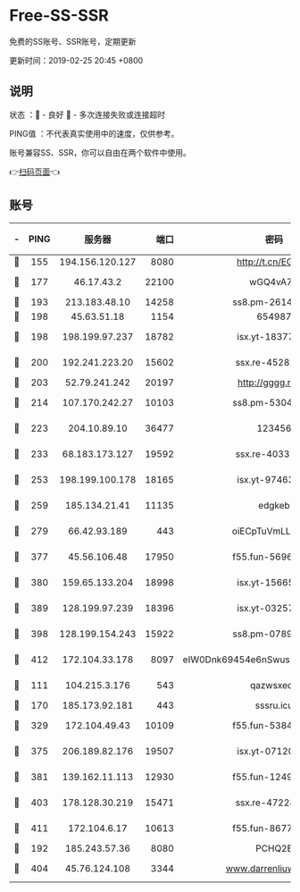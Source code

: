 # Free-SS-SSR

免费的SS账号、SSR账号，定期更新

更新时间：2019-02-25 20:45 +0800

## 说明

状态     ：🙂 - 良好 🙁 - 多次连接失败或连接超时

PING值   ：不代表真实使用中的速度，仅供参考。

账号兼容SS、SSR，你可以自由在两个软件中使用。

👉[扫码页面](https://liesauer.github.io/free-ss-ssr.github.io/)👈

## 账号

|-|PING|服务器|端口|密码|加密方式|区域|
|:----:|:----:|:-----:|-----:|:----:|:----:|:----:|
|🙂|155|194.156.120.127|8080|http://t.cn/EGJIyrl|rc4-md5|RU|
|🙂|177|46.17.43.2|22100|wGQ4vA7D|aes-256-gcm|RU|
|🙂|193|213.183.48.10|14258|ss8.pm-26148872|rc4-md5|RU|
|🙂|198|45.63.51.18|1154|654987|chacha20|US|
|🙂|198|198.199.97.237|18782|isx.yt-18377229|aes-256-cfb|US|
|🙂|200|192.241.223.20|15602|ssx.re-45282042|aes-256-cfb|US|
|🙂|203|52.79.241.242|20197|http://gggg.rocks|chacha20|KR|
|🙂|214|107.170.242.27|10103|ss8.pm-53046125|aes-256-cfb|US|
|🙂|223|204.10.89.10|36477|123456|aes-256-cfb|US|
|🙂|233|68.183.173.127|19592|ssx.re-40331620|aes-256-cfb|US|
|🙂|253|198.199.100.178|18165|isx.yt-97463980|aes-256-cfb|US|
|🙂|259|185.134.21.41|11135|edgkeb|aes-256-cfb|GB|
|🙂|279|66.42.93.189|443|oiECpTuVmLLxk4Ts|aes-256-cfb|US|
|🙂|377|45.56.106.48|17950|f55.fun-56968028|aes-256-cfb|US|
|🙂|380|159.65.133.204|18998|isx.yt-15665435|aes-256-cfb|SG|
|🙂|389|128.199.97.239|18396|isx.yt-03257218|aes-256-cfb|SG|
|🙂|398|128.199.154.243|15922|ss8.pm-07891241|aes-256-cfb|SG|
|🙂|412|172.104.33.178|8097|eIW0Dnk69454e6nSwuspv9DmS201tQ0D|aes-256-cfb|SG|
|🙂|111|104.215.3.176|543|qazwsxedc|aes-256-gcm|JP|
|🙂|170|185.173.92.181|443|sssru.icu|rc4-md5|RU|
|🙂|329|172.104.49.43|10109|f55.fun-53847756|aes-256-cfb|SG|
|🙂|375|206.189.82.176|19507|isx.yt-07120168|aes-256-cfb|SG|
|🙂|381|139.162.11.113|12930|f55.fun-12490271|aes-256-cfb|SG|
|🙂|403|178.128.30.219|15471|ssx.re-47228758|aes-256-cfb|SG|
|🙂|411|172.104.6.17|10613|f55.fun-86773289|aes-256-cfb|US|
|🙁|192|185.243.57.36|8080|PCHQ2E|rc4-md5|US|
|🙁|404|45.76.124.108|3344|www.darrenliuwei.com|aes-256-cfb|AU|
